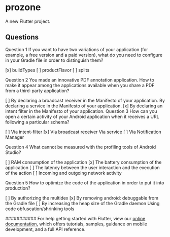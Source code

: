 # prozone

A new Flutter project.

## Questions

Question 1
If you want to have two variations of your application (for example, a free version and a paid version), what do you need to configure in your Gradle file in order to distinguish them?

[x] buildTypes
[ ] productFlavor
[ ] splits <br>

Question 2
You made an innovative PDF annotation application. How to make it appear among the applications available when you share a PDF from a third-party application?

[ ] By declaring a broadcast receiver in the Manifesto of your application. By declaring a service in the Manifesto of your application.
[x] By declaring an intent filter in the Manifesto of your application.
Question 3
How can you open a certain activity of your Android application when it receives a URL following a particular schema?

[ ] Via intent-filter
[x] Via broadcast receiver Via service
[ ] Via Notification Manager

Question 4
What cannot be measured with the profiling tools of Android Studio?

[ ] RAM consumption of the application
[x] The battery consumption of the application
[ ] The latency between the user interaction and the execution of the action
[ ] Incoming and outgoing network activity

Question 5
How to optimize the code of the application in order to put it into production?

[ ] By authorizing the multidex
[x] By removing android: debuggable from the Gradle file
[ ] By increasing the heap size of the Gradle daemon Using code obfuscation/shrinking tools

###########
For help getting started with Flutter, view our
[online documentation](https://flutter.dev/docs), which offers tutorials,
samples, guidance on mobile development, and a full API reference.
